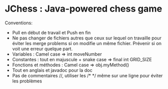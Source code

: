 # JChess : Java-powered chess game

Conventions:
- Pull en début de travail et Push en fin
- Ne pas changer de fichiers autres que ceux sur lequel on travaille pour éviter les merge problems si on modifie un même fichier. Prévenir si on voit une erreur quelque part.
- Variables : Camel case => int moveNumber
- Constantes : tout en majuscule + snake case => final int GRID_SIZE
- Fonctions et méthodes : Camel case => obj.myMethod()
- Tout en anglais et javadoc pour la doc
- Pas de commentaires //, utiliser les /* */ même sur une ligne pour éviter les problèmes
